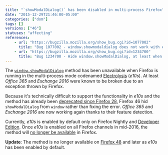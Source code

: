 ```yaml
---
title: "`showModalDialog()` has been disabled in multi-process Firefox"
date: "2015-12-29T21:46:00-05:00"
categories: ["dom"]
tags: []
versions: ["46"]
statuses: "affecting"
references:
    - url: "https://bugzilla.mozilla.org/show_bug.cgi?id=1077002"
      title: "Bug 1077002 - window.showmodaldialog does not work with e10s"
    - url: "https://bugzilla.mozilla.org/show_bug.cgi?id=1234700"
      title: "Bug 1234700 - Hide window.showModalDialog, at least when e10s is enabled"
---
```

The [`window.showModalDialog`](https://developer.mozilla.org/docs/Web/API/Window/showModalDialog) method has been unavailable when Firefox is running in the multi-process mode codenamed [Electrolysis](https://wiki.mozilla.org/Electrolysis) (*e10s*). At least *Office 365* and *Exchange 2016* were known to be broken due to an exception thrown by Firefox.

Because it's technically difficult to support the functionality in *e10s* and the method has already been [deprecated since Firefox 28](https://www.fxsitecompat.com/en-CA/docs/2013/showmodaldialog-has-been-deprecated/), Firefox 46 hid `showModalDialog` from `window` rather than fixing the error. *Office 365* and *Exchange 2016* are now working again thanks to their feature detection.

Currently, *e10s* is enabled by default only on Firefox Nightly and [Developer Edition](https://www.fxsitecompat.com/en-CA/docs/2015/multi-process-is-enabled-by-default-on-the-developer-edition/). Once *e10s* is enabled on all Firefox channels in mid-2016, the method will [no longer be available](https://www.fxsitecompat.com/en-CA/docs/2015/window-showmodaldialog-will-be-removed/) in Firefox.

**Update**: The method is no longer available on [Firefox 48](https://www.fxsitecompat.com/en-CA/docs/2016/window-showmodaldialog-has-been-removed/) and later as *e10s* has been enabled by default.
